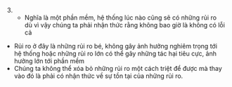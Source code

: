 3. - Nghĩa là một phần mềm, hệ thống lúc nào cũng sẽ có những rủi ro dù vì vậy chúng ta phải nhận thức rằng không bao giờ là không có lỗi cả
- Rủi ro ở đây là những rủi ro bé, không gây ảnh hưởng nghiêm trọng tới hệ thống hoặc những rủi ro lớn có thể gây những tác hại tiêu cực, ảnh hưởng lớn tới phần mềm
- Chúng ta không thể xóa bỏ những rủi ro một cách triệt để được mà thay vào đó là phải có nhận thức về sự tồn tại của những rủi ro.
